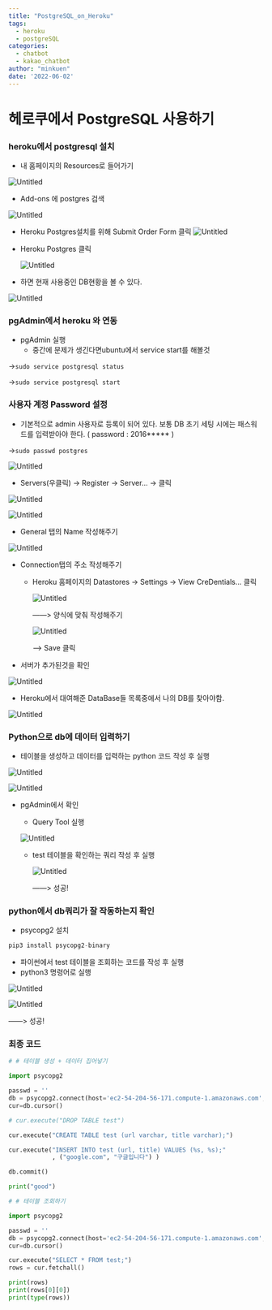 ```yaml
---
title: "PostgreSQL_on_Heroku"
tags:
  - heroku
  - postgreSQL
categories:
  - chatbot
  - kakao_chatbot
author: "minkuen"
date: '2022-06-02'
---
```



# 헤로쿠에서 PostgreSQL 사용하기

### heroku에서 postgresql 설치

- 내 홈페이지의 Resources로 들어가기

![Untitled](/images/PostgreSQL_on_Heroku/Untitled.png)

- Add-ons 에 postgres 검색

![Untitled](/images/PostgreSQL_on_Heroku/Untitled%201.png)

- Heroku Postgres설치를 위해 Submit Order Form 클릭
![Untitled](/images/PostgreSQL_on_Heroku/Untitled%202.png)

- Heroku Postgres 클릭
    
    ![Untitled](/images/PostgreSQL_on_Heroku/Untitled%203.png)
    
- 하면 현재 사용중인 DB현황을 볼 수 있다.

![Untitled](/images/PostgreSQL_on_Heroku/Untitled%204.png)

### pgAdmin에서 heroku 와 연동

- pgAdmin 실행
    - 중간에 문제가 생긴다면ubuntu에서 service start를 해볼것

→`sudo service postgresql status`

→`sudo service postgresql start`

### **사용자 계정 Password 설정**

- 기본적으로 admin 사용자로 등록이 되어 있다. 보통 DB 초기 세팅 시에는 패스워드를 입력받아야 한다. ( password : 2016*****  )

→`sudo passwd postgres`

![Untitled](/images/PostgreSQL_on_Heroku/Untitled%205.png)

- Servers(우클릭) → Register → Server… → 클릭

![Untitled](/images/PostgreSQL_on_Heroku/Untitled%206.png)

![Untitled](/images/PostgreSQL_on_Heroku/Untitled%207.png)

- General 탭의 Name 작성해주기

![Untitled](/images/PostgreSQL_on_Heroku/Untitled%208.png)

- Connection탭의 주소 작성해주기
    - Heroku 홈페이지의 Datastores → Settings → View CreDentials… 클릭
        
        ![Untitled](/images/PostgreSQL_on_Heroku/Untitled%209.png)
        
         ——> 양식에 맞춰 작성해주기
        
        ![Untitled](/images/PostgreSQL_on_Heroku/Untitled%2010.png)
        
         ——> Save 클릭
        
- 서버가 추가된것을 확인

![Untitled](/images/PostgreSQL_on_Heroku/Untitled%2011.png)

- Heroku에서 대여해준 DataBase들 목록중에서 나의 DB를 찾아야함.

![Untitled](/images/PostgreSQL_on_Heroku/Untitled%2012.png)

### Python으로 db에 데이터 입력하기

- 테이블을 생성하고 데이터를 입력하는 python 코드 작성 후 실행

![Untitled](/images/PostgreSQL_on_Heroku/Untitled%2013.png)

![Untitled](/images/PostgreSQL_on_Heroku/Untitled%2014.png)

- pgAdmin에서 확인
    - Query Tool 실행
    
    ![Untitled](/images/PostgreSQL_on_Heroku/Untitled%2015.png)
    
    - test 테이블을 확인하는 쿼리 작성 후 실행
        
        ![Untitled](/images/PostgreSQL_on_Heroku/Untitled%2016.png)
        
         ——> 성공!
        

### python에서 db쿼리가 잘 작동하는지 확인

- psycopg2 설치

```jsx
pip3 install psycopg2-binary
```

- 파이썬에서 test 테이블을 조회하는 코드를 작성 후 실행
- python3 명령어로 실행

![Untitled](/images/PostgreSQL_on_Heroku/Untitled%2017.png)

![Untitled](/images/PostgreSQL_on_Heroku/Untitled%2018.png)

 ——> 성공!

### 최종 코드

```python
# # 테이블 생성 + 데이터 집어넣기

import psycopg2

passwd = ''
db = psycopg2.connect(host='ec2-54-204-56-171.compute-1.amazonaws.com', dbname='d2p5j2up8o05rg',user='dywzgxybcyjnzu',password= passwd,port=5432)
cur=db.cursor()

# cur.execute("DROP TABLE test")

cur.execute("CREATE TABLE test (url varchar, title varchar);")

cur.execute("INSERT INTO test (url, title) VALUES (%s, %s);"
            , ("google.com", "구글입니다") )

db.commit()

print("good")
```

```python
# # 테이블 조회하기

import psycopg2

passwd = ''
db = psycopg2.connect(host='ec2-54-204-56-171.compute-1.amazonaws.com', dbname='d2p5j2up8o05rg',user='dywzgxybcyjnzu',password= passwd,port=5432)
cur=db.cursor()

cur.execute("SELECT * FROM test;")
rows = cur.fetchall()

print(rows)
print(rows[0][0])
print(type(rows))
```